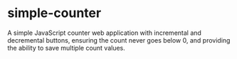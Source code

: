# simple-counter
 A simple JavaScript counter web application with incremental and decremental buttons, ensuring the count never goes below 0, and providing the ability to save multiple count values.
